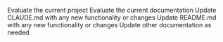 Evaluate the current project
Evaluate the current documentation
Update CLAUDE.md with any new functionality or changes
Update README.md with any new functionality or changes
Update other documentation as needed